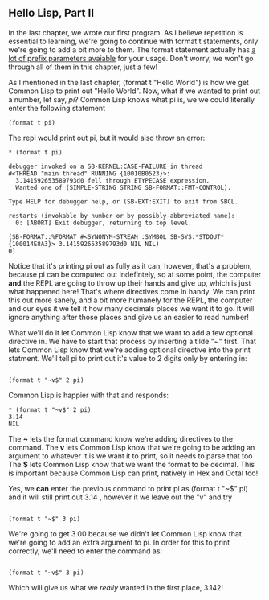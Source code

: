 ## Hello Lisp, Part II

In the last chapter, we wrote our first program. As I believe repetition is essential to learning, we're going to continue with format t statements, only
we're going to add a bit more to them. The format statement actually has [a lot of prefix parameters avaiable](https://www.hexstreamsoft.com/articles/common-lisp-format-reference/clhs-summary/#subsections-summary-table) for your usage. Don't worry, we won't go through all of them in this chapter, just a few!  

As I mentioned in the last chapter, (format t "Hello World") is how we get Common Lisp to print out "Hello World". Now, what if we wanted to print out a number, let say, 
*pi*?  Common Lisp knows what pi is, we we could literally enter the following statement

```
(format t pi)

```
The  repl would print out pi, but it would also throw an error:

```
* (format t pi)

debugger invoked on a SB-KERNEL:CASE-FAILURE in thread
#<THREAD "main thread" RUNNING {10010B0523}>:
  3.141592653589793d0 fell through ETYPECASE expression.
  Wanted one of (SIMPLE-STRING STRING SB-FORMAT::FMT-CONTROL).

Type HELP for debugger help, or (SB-EXT:EXIT) to exit from SBCL.

restarts (invokable by number or by possibly-abbreviated name):
  0: [ABORT] Exit debugger, returning to top level.

(SB-FORMAT::%FORMAT #<SYNONYM-STREAM :SYMBOL SB-SYS:*STDOUT* {100014E8A3}> 3.141592653589793d0 NIL NIL)
0]

```

Notice that it's printing pi out as fully as it can, however, that's a problem, because pi can be computed out indefintely, so at some point, the computer **and** the 
REPL are going to throw up their hands and give up, which is just what happened here!  That's where directives come in handy. We can print this out more sanely, and
a bit more humanely for the REPL, the computer and our eyes it we tell it how many decimals places we want it to go. It will ignore anything after those places
and give us an easier to read number!

What we'll do it let Common Lisp know that we want to add a few optional directive in. We have to start that process by inserting a tilde "~" first. That
lets Common Lisp know that we're adding optional directive into the print statment.  We'll tell pi to print out it's value to 2 digits only by entering in:

```

(format t "~v$" 2 pi)

```

Common Lisp is happier with that and responds:

```
* (format t "~v$" 2 pi)
3.14
NIL

```

The **~** lets the format command know we're adding directives to the command.
The **v** lets Common Lisp know that we're going to be adding an argument to whatever it is we want it to print, so it needs to parse that too
The **$** lets Common Lisp know that we want the format to be decimal. This is important because Common Lisp can print, natively in Hex and Octal too!

Yes, we **can** enter the previous command to print pi as (format t "~$" pi) and it will still print out 3.14 , however it we leave out the "v" and try

``` 

(format t "~$" 3 pi)

```

We're going to get 3.00 because we didn't let Common Lisp know that we're going to add an extra argument to pi. In order for this to print
correctly, we'll need to enter the command as:

```

(format t "~v$" 3 pi)

```

Which will give us what we *really* wanted in the first place, 3.142!
